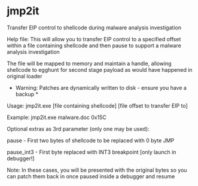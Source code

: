 jmp2it
======

Transfer EIP control to shellcode during malware analysis investigation

Help file:
This will allow you to transfer EIP control to a specified offset within a file
containing shellcode and then pause to support a malware analysis investigation

The file will be mapped to memory and maintain a handle, allowing shellcode
to egghunt for second stage payload as would have happened in original loader

* Warning: Patches are dynamically written to disk - ensure you have a backup *

Usage: jmp2it.exe [file containing shellcode] [file offset to transfer EIP to]

Example: jmp2it.exe malware.doc 0x15C

Optional extras as 3rd parameter (only one may be used):

pause - First two bytes of shellcode to be replaced with 0 byte JMP

pause_int3 - First byte replaced with INT3 breakpoint [only launch in debugger!]

Note: In these cases, you will be presented with the original bytes so you can patch them back in once paused inside a debugger and resume
